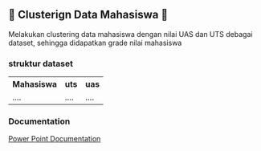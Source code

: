 <h2>📃 Clusterign Data Mahasiswa 📃</h2>
<p>Melakukan clustering data mahasiswa dengan nilai UAS dan UTS debagai dataset, sehingga didapatkan grade nilai mahasiswa</p>
<h3>struktur dataset</h3> 
<table>
  <tr>
    <th>Mahasiswa</th>
    <th>uts</th>
    <th>uas</th>
  </tr>
  <tr>
    <td>....</td>
    <td>....</td>
    <td>....</td>
  </tr>
</table>
<h3>Documentation</h3>
<a href="Doc/data mining 2.pptx">Power Point Documentation</a>
